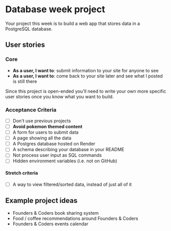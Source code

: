 # Database week project

Your project this week is to build a web app that stores data in a PostgreSQL database.

## User stories

### Core

- **As a user, I want to**: submit information to your site for anyone to see
- **As a user, I want to**: come back to your site later and see what I posted is still there

Since this project is open-ended you'll need to write your own more specific user stories once you know what you want to build.

### Acceptance Criteria

- [ ] Don't use previous projects
- [ ] **Avoid pokemon themed content**
- [ ] A form for users to submit data
- [ ] A page showing all the data
- [ ] A Postgres database hosted on Render
- [ ] A schema describing your database in your README
- [ ] Not process user input as SQL commands
- [ ] Hidden environment variables (i.e. not on GitHub)

#### Stretch criteria

- [ ] A way to view filtered/sorted data, instead of just all of it

## Example project ideas

- Founders & Coders book sharing system
- Food / coffee recommendations around Founders & Coders
- Founders & Coders events calendar
